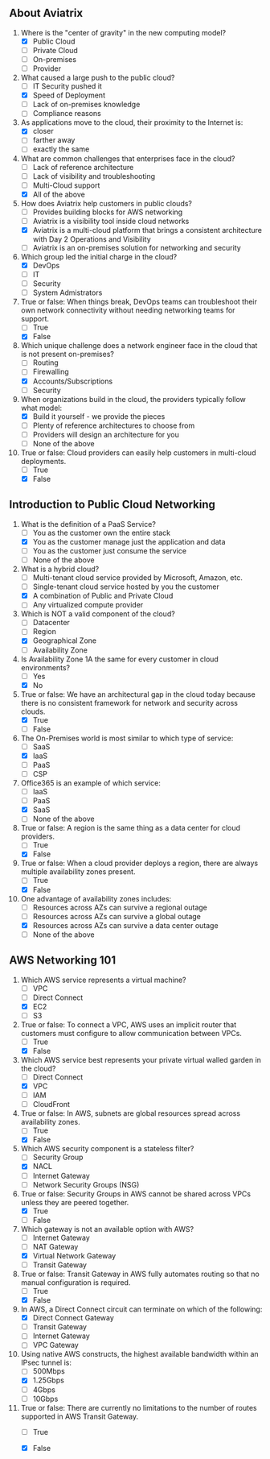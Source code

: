 ## About Aviatrix

1. Where is the "center of gravity" in the new computing model?
   * [x] Public Cloud
   * [ ] Private Cloud
   * [ ] On-premises
   * [ ] Provider

2. What caused a large push to the public cloud?
   * [ ] IT Security pushed it
   * [x] Speed of Deployment
   * [ ] Lack of on-premises knowledge
   * [ ] Compliance reasons

3. As applications move to the cloud, their proximity to the Internet is:
   * [x] closer
   * [ ] farther away
   * [ ] exactly the same

4. What are common challenges that enterprises face in the cloud?
   * [ ] Lack of reference architecture
   * [ ] Lack of visibility and troubleshooting
   * [ ] Multi-Cloud support
   * [x] All of the above

5. How does Aviatrix help customers in public clouds?
   * [ ] Provides building blocks for AWS networking
   * [ ] Aviatrix is a visibility tool inside cloud networks
   * [x] Aviatrix is a multi-cloud platform that brings a consistent architecture with Day 2 Operations and Visibility
   * [ ] Aviatrix is an on-premises solution for networking and security

6. Which group led the initial charge in the cloud?
   * [x] DevOps
   * [ ] IT
   * [ ] Security
   * [ ] System Admistrators

7. True or false: When things break, DevOps teams can troubleshoot their own network connectivity without needing networking teams for support.
   * [ ] True
   * [x] False

8. Which unique challenge does a network engineer face in the cloud that is not present on-premises?
   * [ ] Routing
   * [ ] Firewalling
   * [x] Accounts/Subscriptions
   * [ ] Security

9. When organizations build in the cloud, the providers typically follow what model:
   * [x] Build it yourself - we provide the pieces
   * [ ] Plenty of reference architectures to choose from
   * [ ] Providers will design an architecture for you
   * [ ] None of the above

10. True or false: Cloud providers can easily help customers in multi-cloud deployments.
    * [ ] True
    * [x] False

## Introduction to Public Cloud Networking

1. What is the definition of a PaaS Service?
    * [ ] You as the customer own the entire stack
    * [x] You as the customer manage just the application and data
    * [ ] You as the customer just consume the service
    * [ ] None of the above

2. What is a hybrid cloud?
    * [ ] Multi-tenant cloud service provided by Microsoft, Amazon, etc.
    * [ ] Single-tenant cloud service hosted by you the customer
    * [x] A combination of Public and Private Cloud
    * [ ] Any virtualized compute provider

3. Which is NOT a valid component of the cloud?
    * [ ] Datacenter
    * [ ] Region
    * [x] Geographical Zone
    * [ ] Availability Zone

4. Is Availability Zone 1A the same for every customer in cloud environments?
    * [ ] Yes
    * [x] No

5. True or false: We have an architectural gap in the cloud today because there is no consistent framework for network and security across clouds.
    * [x] True
    * [ ] False

6. The On-Premises world is most similar to which type of service:
    * [ ] SaaS
    * [x] IaaS
    * [ ] PaaS
    * [ ] CSP

7. Office365 is an example of which service:
    * [ ] IaaS
    * [ ] PaaS
    * [x] SaaS
    * [ ] None of the above

8. True or false: A region is the same thing as a data center for cloud providers.
    * [ ] True
    * [x] False

9. True or false: When a cloud provider deploys a region, there are always multiple availability zones present.
    * [ ] True
    * [x] False

10. One advantage of availability zones includes:
    * [ ] Resources across AZs can survive a regional outage
    * [ ] Resources across AZs can survive a global outage
    * [x] Resources across AZs can survive a data center outage
    * [ ] None of the above

## AWS Networking 101

1. Which AWS service represents a virtual machine?
    * [ ] VPC
    * [ ] Direct Connect
    * [x] EC2
    * [ ] S3

2. True or false: To connect a VPC, AWS uses an implicit router that customers must configure to allow communication between VPCs.
    * [ ] True
    * [x] False

3. Which AWS service best represents your private virtual walled garden in the cloud?
    * [ ] Direct Connect
    * [x] VPC
    * [ ] IAM
    * [ ] CloudFront

4. True or false: In AWS, subnets are global resources spread across availability zones.
    * [ ] True
    * [x] False

5. Which AWS security component is a stateless filter?
    * [ ] Security Group
    * [x] NACL
    * [ ] Internet Gateway
    * [ ] Network Security Groups (NSG)

6. True or false: Security Groups in AWS cannot be shared across VPCs unless they are peered together.
    * [x] True
    * [ ] False

7. Which gateway is not an available option with AWS?
    * [ ] Internet Gateway
    * [ ] NAT Gateway
    * [x] Virtual Network Gateway
    * [ ] Transit Gateway

8. True or false: Transit Gateway in AWS fully automates routing so that no manual configuration is required.
    * [ ] True
    * [x] False

9. In AWS, a Direct Connect circuit can terminate on which of the following:
    * [x] Direct Connect Gateway
    * [ ] Transit Gateway
    * [ ] Internet Gateway
    * [ ] VPC Gateway

10. Using native AWS constructs, the highest available bandwidth within an IPsec tunnel is:
    * [ ] 500Mbps
    * [x] 1.25Gbps
    * [ ] 4Gbps
    * [ ] 10Gbps

11. True or false: There are currently no limitations to the number of routes supported in AWS Transit Gateway.
    * [ ] True
    * [x] False

















